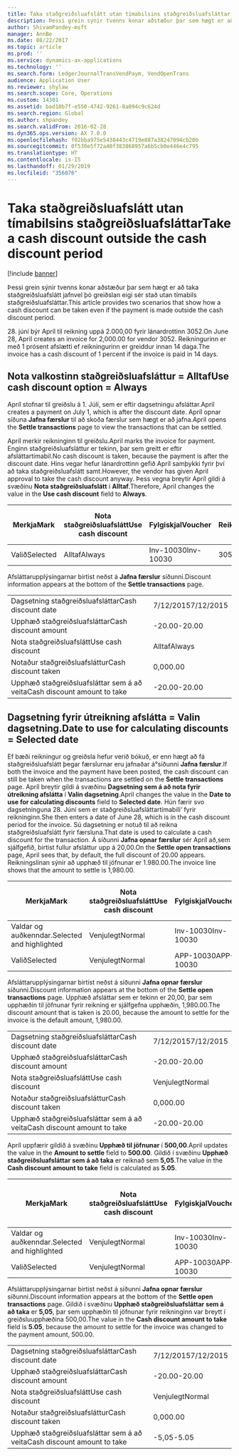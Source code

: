 ```yaml
---
title: Taka staðgreiðsluafslátt utan tímabilsins staðgreiðsluafsláttar
description: Þessi grein sýnir tvenns konar aðstæður þar sem hægt er að taka staðgreiðsluafslátt jafnvel þó greiðslan eigi sér stað utan tímabils staðgreiðsluafsláttar.
author: ShivamPandey-msft
manager: AnnBe
ms.date: 08/22/2017
ms.topic: article
ms.prod: ''
ms.service: dynamics-ax-applications
ms.technology: ''
ms.search.form: LedgerJournalTransVendPaym, VendOpenTrans
audience: Application User
ms.reviewer: shylaw
ms.search.scope: Core, Operations
ms.custom: 14301
ms.assetid: bad10b7f-e550-4742-9261-8a094c9c624d
ms.search.region: Global
ms.author: shpandey
ms.search.validFrom: 2016-02-28
ms.dyn365.ops.version: AX 7.0.0
ms.openlocfilehash: f02bba975e5438443c4719e887a38247094cb20b
ms.sourcegitcommit: 0f530e5f72a40f383868957a6b5cb0e446e4c795
ms.translationtype: HT
ms.contentlocale: is-IS
ms.lasthandoff: 01/29/2019
ms.locfileid: "356876"
---
```

# <a name="take-a-cash-discount-outside-the-cash-discount-period"></a><span data-ttu-id="1edfa-103">Taka staðgreiðsluafslátt utan tímabilsins staðgreiðsluafsláttar</span><span class="sxs-lookup"><span data-stu-id="1edfa-103">Take a cash discount outside the cash discount period</span></span>

[!include [banner](../includes/banner.md)]

<span data-ttu-id="1edfa-104">Þessi grein sýnir tvenns konar aðstæður þar sem hægt er að taka staðgreiðsluafslátt jafnvel þó greiðslan eigi sér stað utan tímabils staðgreiðsluafsláttar.</span><span class="sxs-lookup"><span data-stu-id="1edfa-104">This article provides two scenarios that show how a cash discount can be taken even if the payment is made outside the cash discount period.</span></span>

<span data-ttu-id="1edfa-105">28. júní býr Apríl til reikning uppá 2.000,00 fyrir lánardrottinn 3052.</span><span class="sxs-lookup"><span data-stu-id="1edfa-105">On June 28, April creates an invoice for 2,000.00 for vendor 3052.</span></span> <span data-ttu-id="1edfa-106">Reikningurinn er með 1 prósent afslætti ef reikningurinn er greiddur innan 14 daga.</span><span class="sxs-lookup"><span data-stu-id="1edfa-106">The invoice has a cash discount of 1 percent if the invoice is paid in 14 days.</span></span>

## <a name="use-cash-discount-option--always"></a><span data-ttu-id="1edfa-107">Nota valkostinn staðgreiðsluafsláttur = Alltaf</span><span class="sxs-lookup"><span data-stu-id="1edfa-107">Use cash discount option = Always</span></span>
<span data-ttu-id="1edfa-108">Apríl stofnar til greiðslu á 1. Júlí, sem er eftir dagsetningu afsláttar.</span><span class="sxs-lookup"><span data-stu-id="1edfa-108">April creates a payment on July 1, which is after the discount date.</span></span> <span data-ttu-id="1edfa-109">Apríl opnar síðuna **Jafna færslur** til að skoða færslur sem hægt er að jafna.</span><span class="sxs-lookup"><span data-stu-id="1edfa-109">April opens the **Settle transactions** page to view the transactions that can be settled.</span></span> 

<span data-ttu-id="1edfa-110">Apríl merkir reikninginn til greiðslu.</span><span class="sxs-lookup"><span data-stu-id="1edfa-110">April marks the invoice for payment.</span></span> <span data-ttu-id="1edfa-111">Enginn staðgreiðsluafsláttur er tekinn, þar sem greitt er eftir afsláttartímabil.</span><span class="sxs-lookup"><span data-stu-id="1edfa-111">No cash discount is taken, because the payment is after the discount date.</span></span> <span data-ttu-id="1edfa-112">Hins vegar hefur lánardrottinn gefið Apríl samþykki fyrir því að taka staðgreiðsluafslátt samt.</span><span class="sxs-lookup"><span data-stu-id="1edfa-112">However, the vendor has given April approval to take the cash discount anyway.</span></span> <span data-ttu-id="1edfa-113">Þess vegna breytir Apríl gildi á svæðinu **Nota staðgreiðsluafslátt** í **Alltaf**.</span><span class="sxs-lookup"><span data-stu-id="1edfa-113">Therefore, April changes the value in the **Use cash discount** field to **Always**.</span></span>

| <span data-ttu-id="1edfa-114">Merkja</span><span class="sxs-lookup"><span data-stu-id="1edfa-114">Mark</span></span>     | <span data-ttu-id="1edfa-115">Nota staðgreiðsluafslátt</span><span class="sxs-lookup"><span data-stu-id="1edfa-115">Use cash discount</span></span> | <span data-ttu-id="1edfa-116">Fylgiskjal</span><span class="sxs-lookup"><span data-stu-id="1edfa-116">Voucher</span></span>   | <span data-ttu-id="1edfa-117">Reikningur</span><span class="sxs-lookup"><span data-stu-id="1edfa-117">Account</span></span> | <span data-ttu-id="1edfa-118">Dagsetning staðgreiðsluafsláttar</span><span class="sxs-lookup"><span data-stu-id="1edfa-118">Cash discount date</span></span> | <span data-ttu-id="1edfa-119">Gjalddagi</span><span class="sxs-lookup"><span data-stu-id="1edfa-119">Due date</span></span>  | <span data-ttu-id="1edfa-120">Reikningur</span><span class="sxs-lookup"><span data-stu-id="1edfa-120">Invoice</span></span> | <span data-ttu-id="1edfa-121">Upphæð í gjaldmiðli færslu</span><span class="sxs-lookup"><span data-stu-id="1edfa-121">Amount in transaction currency</span></span> | <span data-ttu-id="1edfa-122">Gjaldmiðill</span><span class="sxs-lookup"><span data-stu-id="1edfa-122">Currency</span></span> | <span data-ttu-id="1edfa-123">Upphæð til jöfnunar</span><span class="sxs-lookup"><span data-stu-id="1edfa-123">Amount to settle</span></span> |
|----------|-------------------|-----------|---------|--------------------|-----------|---------|--------------------------------|----------|------------------|
| <span data-ttu-id="1edfa-124">Valið</span><span class="sxs-lookup"><span data-stu-id="1edfa-124">Selected</span></span> | <span data-ttu-id="1edfa-125">Alltaf</span><span class="sxs-lookup"><span data-stu-id="1edfa-125">Always</span></span>            | <span data-ttu-id="1edfa-126">Inv-10030</span><span class="sxs-lookup"><span data-stu-id="1edfa-126">Inv-10030</span></span> | <span data-ttu-id="1edfa-127">3052</span><span class="sxs-lookup"><span data-stu-id="1edfa-127">3052</span></span>    | <span data-ttu-id="1edfa-128">6/28/2015</span><span class="sxs-lookup"><span data-stu-id="1edfa-128">6/28/2015</span></span>          | <span data-ttu-id="1edfa-129">7/12/2015</span><span class="sxs-lookup"><span data-stu-id="1edfa-129">7/12/2015</span></span> | <span data-ttu-id="1edfa-130">10030</span><span class="sxs-lookup"><span data-stu-id="1edfa-130">10030</span></span>   | <span data-ttu-id="1edfa-131">-2.000,00</span><span class="sxs-lookup"><span data-stu-id="1edfa-131">-2,000.00</span></span>                      | <span data-ttu-id="1edfa-132">USD</span><span class="sxs-lookup"><span data-stu-id="1edfa-132">USD</span></span>      | <span data-ttu-id="1edfa-133">-1.980.00</span><span class="sxs-lookup"><span data-stu-id="1edfa-133">-1,980.00</span></span>        |

<span data-ttu-id="1edfa-134">Afsláttarupplýsingarnar birtist neðst á **Jafna færslur** síðunni.</span><span class="sxs-lookup"><span data-stu-id="1edfa-134">Discount information appears at the bottom of the **Settle transactions** page.</span></span>

|                              |           |
|------------------------------|-----------|
| <span data-ttu-id="1edfa-135">Dagsetning staðgreiðsluafsláttar</span><span class="sxs-lookup"><span data-stu-id="1edfa-135">Cash discount date</span></span>           | <span data-ttu-id="1edfa-136">7/12/2015</span><span class="sxs-lookup"><span data-stu-id="1edfa-136">7/12/2015</span></span> |
| <span data-ttu-id="1edfa-137">Upphæð staðgreiðsluafsláttar</span><span class="sxs-lookup"><span data-stu-id="1edfa-137">Cash discount amount</span></span>         | <span data-ttu-id="1edfa-138">-20.00</span><span class="sxs-lookup"><span data-stu-id="1edfa-138">-20.00</span></span>    |
| <span data-ttu-id="1edfa-139">Nota staðgreiðsluafslátt</span><span class="sxs-lookup"><span data-stu-id="1edfa-139">Use cash discount</span></span>            | <span data-ttu-id="1edfa-140">Alltaf</span><span class="sxs-lookup"><span data-stu-id="1edfa-140">Always</span></span>    |
| <span data-ttu-id="1edfa-141">Notaður staðgreiðsluafsláttur</span><span class="sxs-lookup"><span data-stu-id="1edfa-141">Cash discount taken</span></span>          | <span data-ttu-id="1edfa-142">0,00</span><span class="sxs-lookup"><span data-stu-id="1edfa-142">0.00</span></span>      |
| <span data-ttu-id="1edfa-143">Upphæð staðgreiðsluafsláttar sem á að veita</span><span class="sxs-lookup"><span data-stu-id="1edfa-143">Cash discount amount to take</span></span> | <span data-ttu-id="1edfa-144">-20.00</span><span class="sxs-lookup"><span data-stu-id="1edfa-144">-20.00</span></span>    |

## <a name="date-to-use-for-calculating-discounts--selected-date"></a><span data-ttu-id="1edfa-145">Dagsetning fyrir útreikning afslátta = Valin dagsetning.</span><span class="sxs-lookup"><span data-stu-id="1edfa-145">Date to use for calculating discounts = Selected date</span></span>
<span data-ttu-id="1edfa-146">Ef bæði reikningur og greiðsla hefur verið bókuð, er enn hægt að fá staðgreiðsluafslátt þegar færslurnar eru jafnaðar á°síðunni **Jafna færslur**.</span><span class="sxs-lookup"><span data-stu-id="1edfa-146">If both the invoice and the payment have been posted, the cash discount can still be taken when the transactions are settled on the **Settle transactions** page.</span></span> <span data-ttu-id="1edfa-147">Apríl breytir gildi á svæðinu **Dagsetning sem á að nota fyrir útreikning afslátta** í **Valin dagsetning**.</span><span class="sxs-lookup"><span data-stu-id="1edfa-147">April changes the value in the **Date to use for calculating discounts** field to **Selected date**.</span></span> <span data-ttu-id="1edfa-148">Hún færir svo dagsetninguna 28. Júní sem er staðgreiðsluafsláttartímabili‘ fyrir reikninginn.</span><span class="sxs-lookup"><span data-stu-id="1edfa-148">She then enters a date of June 28, which is in the cash discount period for the invoice.</span></span> <span data-ttu-id="1edfa-149">Sú dagsetning er notuð til að reikna staðgreiðsluafslátt fyrir færsluna.</span><span class="sxs-lookup"><span data-stu-id="1edfa-149">That date is used to calculate a cash discount for the transaction.</span></span> <span data-ttu-id="1edfa-150">Á síðunni **Jafna opnar færslur** sér Apríl að,sem sjálfgefið, birtist fullur afsláttur upp á 20,00.</span><span class="sxs-lookup"><span data-stu-id="1edfa-150">On the **Settle open transactions** page, April sees that, by default, the full discount of 20.00 appears.</span></span> <span data-ttu-id="1edfa-151">Reikningslínan sýnir að upphæð til jöfnunar er 1.980.00.</span><span class="sxs-lookup"><span data-stu-id="1edfa-151">The invoice line shows that the amount to settle is 1,980.00.</span></span>

| <span data-ttu-id="1edfa-152">Merkja</span><span class="sxs-lookup"><span data-stu-id="1edfa-152">Mark</span></span>                     | <span data-ttu-id="1edfa-153">Nota staðgreiðsluafslátt</span><span class="sxs-lookup"><span data-stu-id="1edfa-153">Use cash discount</span></span> | <span data-ttu-id="1edfa-154">Fylgiskjal</span><span class="sxs-lookup"><span data-stu-id="1edfa-154">Voucher</span></span>   | <span data-ttu-id="1edfa-155">Reikningur</span><span class="sxs-lookup"><span data-stu-id="1edfa-155">Account</span></span> | <span data-ttu-id="1edfa-156">Dagsetning staðgreiðsluafsláttar</span><span class="sxs-lookup"><span data-stu-id="1edfa-156">Cash discount date</span></span> | <span data-ttu-id="1edfa-157">Gjalddagi</span><span class="sxs-lookup"><span data-stu-id="1edfa-157">Due date</span></span>  | <span data-ttu-id="1edfa-158">Reikningur</span><span class="sxs-lookup"><span data-stu-id="1edfa-158">Invoice</span></span> | <span data-ttu-id="1edfa-159">Upphæð í gjaldmiðli færslu</span><span class="sxs-lookup"><span data-stu-id="1edfa-159">Amount in transaction currency</span></span> | <span data-ttu-id="1edfa-160">Gjaldmiðill</span><span class="sxs-lookup"><span data-stu-id="1edfa-160">Currency</span></span> | <span data-ttu-id="1edfa-161">Upphæð til jöfnunar</span><span class="sxs-lookup"><span data-stu-id="1edfa-161">Amount to settle</span></span> |
|--------------------------|-------------------|-----------|---------|--------------------|-----------|---------|--------------------------------|----------|------------------|
| <span data-ttu-id="1edfa-162">Valdar og auðkenndar.</span><span class="sxs-lookup"><span data-stu-id="1edfa-162">Selected and highlighted</span></span> | <span data-ttu-id="1edfa-163">Venjulegt</span><span class="sxs-lookup"><span data-stu-id="1edfa-163">Normal</span></span>            | <span data-ttu-id="1edfa-164">Inv-10030</span><span class="sxs-lookup"><span data-stu-id="1edfa-164">Inv-10030</span></span> | <span data-ttu-id="1edfa-165">3052</span><span class="sxs-lookup"><span data-stu-id="1edfa-165">3052</span></span>    | <span data-ttu-id="1edfa-166">6/28/2015</span><span class="sxs-lookup"><span data-stu-id="1edfa-166">6/28/2015</span></span>          | <span data-ttu-id="1edfa-167">7/12/2015</span><span class="sxs-lookup"><span data-stu-id="1edfa-167">7/12/2015</span></span> | <span data-ttu-id="1edfa-168">10030</span><span class="sxs-lookup"><span data-stu-id="1edfa-168">10030</span></span>   | <span data-ttu-id="1edfa-169">-2.000,00</span><span class="sxs-lookup"><span data-stu-id="1edfa-169">-2,000.00</span></span>                      | <span data-ttu-id="1edfa-170">USD</span><span class="sxs-lookup"><span data-stu-id="1edfa-170">USD</span></span>      | <span data-ttu-id="1edfa-171">-1.980.00</span><span class="sxs-lookup"><span data-stu-id="1edfa-171">-1,980.00</span></span>        |
| <span data-ttu-id="1edfa-172">Valið</span><span class="sxs-lookup"><span data-stu-id="1edfa-172">Selected</span></span>                 | <span data-ttu-id="1edfa-173">Venjulegt</span><span class="sxs-lookup"><span data-stu-id="1edfa-173">Normal</span></span>            | <span data-ttu-id="1edfa-174">APP-10030</span><span class="sxs-lookup"><span data-stu-id="1edfa-174">APP-10030</span></span> | <span data-ttu-id="1edfa-175">3052</span><span class="sxs-lookup"><span data-stu-id="1edfa-175">3052</span></span>    | <span data-ttu-id="1edfa-176">7/15/2015</span><span class="sxs-lookup"><span data-stu-id="1edfa-176">7/15/2015</span></span>          | <span data-ttu-id="1edfa-177">7/15/2015</span><span class="sxs-lookup"><span data-stu-id="1edfa-177">7/15/2015</span></span> |         | <span data-ttu-id="1edfa-178">500,00</span><span class="sxs-lookup"><span data-stu-id="1edfa-178">500.00</span></span>                         | <span data-ttu-id="1edfa-179">USD</span><span class="sxs-lookup"><span data-stu-id="1edfa-179">USD</span></span>      | <span data-ttu-id="1edfa-180">500,00</span><span class="sxs-lookup"><span data-stu-id="1edfa-180">500.00</span></span>           |

<span data-ttu-id="1edfa-181">Afsláttarupplýsingarnar birtist neðst á síðunni **Jafna opnar færslur** síðunni.</span><span class="sxs-lookup"><span data-stu-id="1edfa-181">Discount information appears at the bottom of the **Settle open transactions** page.</span></span> <span data-ttu-id="1edfa-182">Upphæð afsláttar sem er tekinn er 20,00, þar sem upphæðin til jöfnunar fyrir reikning er sjálfgefna upphæðin, 1,980.00.</span><span class="sxs-lookup"><span data-stu-id="1edfa-182">The discount amount that is taken is 20.00, because the amount to settle for the invoice is the default amount, 1,980.00.</span></span>

|                              |           |
|------------------------------|-----------|
| <span data-ttu-id="1edfa-183">Dagsetning staðgreiðsluafsláttar</span><span class="sxs-lookup"><span data-stu-id="1edfa-183">Cash discount date</span></span>           | <span data-ttu-id="1edfa-184">7/12/2015</span><span class="sxs-lookup"><span data-stu-id="1edfa-184">7/12/2015</span></span> |
| <span data-ttu-id="1edfa-185">Upphæð staðgreiðsluafsláttar</span><span class="sxs-lookup"><span data-stu-id="1edfa-185">Cash discount amount</span></span>         | <span data-ttu-id="1edfa-186">-20.00</span><span class="sxs-lookup"><span data-stu-id="1edfa-186">-20.00</span></span>    |
| <span data-ttu-id="1edfa-187">Nota staðgreiðsluafslátt</span><span class="sxs-lookup"><span data-stu-id="1edfa-187">Use cash discount</span></span>            | <span data-ttu-id="1edfa-188">Venjulegt</span><span class="sxs-lookup"><span data-stu-id="1edfa-188">Normal</span></span>    |
| <span data-ttu-id="1edfa-189">Notaður staðgreiðsluafsláttur</span><span class="sxs-lookup"><span data-stu-id="1edfa-189">Cash discount taken</span></span>          | <span data-ttu-id="1edfa-190">0,00</span><span class="sxs-lookup"><span data-stu-id="1edfa-190">0.00</span></span>      |
| <span data-ttu-id="1edfa-191">Upphæð staðgreiðsluafsláttar sem á að veita</span><span class="sxs-lookup"><span data-stu-id="1edfa-191">Cash discount amount to take</span></span> | <span data-ttu-id="1edfa-192">-20.00</span><span class="sxs-lookup"><span data-stu-id="1edfa-192">-20.00</span></span>    |

<span data-ttu-id="1edfa-193">Apríl uppfærir gildið á svæðinu **Upphæð til jöfnunar** í **500,00**.</span><span class="sxs-lookup"><span data-stu-id="1edfa-193">April updates the value in the **Amount to settle** field to **500.00**.</span></span> <span data-ttu-id="1edfa-194">Gildið í svæðinu **Upphæð staðgreiðsluafsláttar sem á að taka** er reiknað sem **5,05**.</span><span class="sxs-lookup"><span data-stu-id="1edfa-194">The value in the **Cash discount amount to take** field is calculated as **5.05**.</span></span>

| <span data-ttu-id="1edfa-195">Merkja</span><span class="sxs-lookup"><span data-stu-id="1edfa-195">Mark</span></span>                     | <span data-ttu-id="1edfa-196">Nota staðgreiðsluafslátt</span><span class="sxs-lookup"><span data-stu-id="1edfa-196">Use cash discount</span></span> | <span data-ttu-id="1edfa-197">Fylgiskjal</span><span class="sxs-lookup"><span data-stu-id="1edfa-197">Voucher</span></span>   | <span data-ttu-id="1edfa-198">Reikningur</span><span class="sxs-lookup"><span data-stu-id="1edfa-198">Account</span></span> | <span data-ttu-id="1edfa-199">Dagsetning</span><span class="sxs-lookup"><span data-stu-id="1edfa-199">Date</span></span>      | <span data-ttu-id="1edfa-200">Gjalddagi</span><span class="sxs-lookup"><span data-stu-id="1edfa-200">Due date</span></span>  | <span data-ttu-id="1edfa-201">Reikningur</span><span class="sxs-lookup"><span data-stu-id="1edfa-201">Invoice</span></span> | <span data-ttu-id="1edfa-202">Upphæð í gjaldmiðli færslu</span><span class="sxs-lookup"><span data-stu-id="1edfa-202">Amount in transaction currency</span></span> | <span data-ttu-id="1edfa-203">Gjaldmiðill</span><span class="sxs-lookup"><span data-stu-id="1edfa-203">Currency</span></span> | <span data-ttu-id="1edfa-204">Upphæð til jöfnunar</span><span class="sxs-lookup"><span data-stu-id="1edfa-204">Amount to settle</span></span> |
|--------------------------|-------------------|-----------|---------|-----------|-----------|---------|--------------------------------|----------|------------------|
| <span data-ttu-id="1edfa-205">Valdar og auðkenndar.</span><span class="sxs-lookup"><span data-stu-id="1edfa-205">Selected and highlighted</span></span> | <span data-ttu-id="1edfa-206">Venjulegt</span><span class="sxs-lookup"><span data-stu-id="1edfa-206">Normal</span></span>            | <span data-ttu-id="1edfa-207">Inv-10030</span><span class="sxs-lookup"><span data-stu-id="1edfa-207">Inv-10030</span></span> | <span data-ttu-id="1edfa-208">3052</span><span class="sxs-lookup"><span data-stu-id="1edfa-208">3052</span></span>    | <span data-ttu-id="1edfa-209">6/28/2015</span><span class="sxs-lookup"><span data-stu-id="1edfa-209">6/28/2015</span></span> | <span data-ttu-id="1edfa-210">7/12/2015</span><span class="sxs-lookup"><span data-stu-id="1edfa-210">7/12/2015</span></span> | <span data-ttu-id="1edfa-211">10030</span><span class="sxs-lookup"><span data-stu-id="1edfa-211">10030</span></span>   | <span data-ttu-id="1edfa-212">2.000,00</span><span class="sxs-lookup"><span data-stu-id="1edfa-212">2,000.00</span></span>                       | <span data-ttu-id="1edfa-213">USD</span><span class="sxs-lookup"><span data-stu-id="1edfa-213">USD</span></span>      | <span data-ttu-id="1edfa-214">-500,00</span><span class="sxs-lookup"><span data-stu-id="1edfa-214">-500.00</span></span>          |
| <span data-ttu-id="1edfa-215">Valið</span><span class="sxs-lookup"><span data-stu-id="1edfa-215">Selected</span></span>                 | <span data-ttu-id="1edfa-216">Venjulegt</span><span class="sxs-lookup"><span data-stu-id="1edfa-216">Normal</span></span>            | <span data-ttu-id="1edfa-217">APP-10030</span><span class="sxs-lookup"><span data-stu-id="1edfa-217">APP-10030</span></span> | <span data-ttu-id="1edfa-218">3052</span><span class="sxs-lookup"><span data-stu-id="1edfa-218">3052</span></span>    | <span data-ttu-id="1edfa-219">7/15/2015</span><span class="sxs-lookup"><span data-stu-id="1edfa-219">7/15/2015</span></span> | <span data-ttu-id="1edfa-220">7/15/2015</span><span class="sxs-lookup"><span data-stu-id="1edfa-220">7/15/2015</span></span> |         | <span data-ttu-id="1edfa-221">500,00</span><span class="sxs-lookup"><span data-stu-id="1edfa-221">500.00</span></span>                         | <span data-ttu-id="1edfa-222">USD</span><span class="sxs-lookup"><span data-stu-id="1edfa-222">USD</span></span>      | <span data-ttu-id="1edfa-223">500,00</span><span class="sxs-lookup"><span data-stu-id="1edfa-223">500.00</span></span>           |

<span data-ttu-id="1edfa-224">Afsláttarupplýsingarnar birtist neðst á síðunni **Jafna opnar færslur** síðunni.</span><span class="sxs-lookup"><span data-stu-id="1edfa-224">Discount information appears at the bottom of the **Settle open transactions** page.</span></span> <span data-ttu-id="1edfa-225">Gildið í svæðinu **Upphæð staðgreiðsluafsláttar sem á að taka** er **5,05**, þar sem upphæðin til jöfnunar fyrir reikninginn var breytt í greiðsluupphæðina 500,00.</span><span class="sxs-lookup"><span data-stu-id="1edfa-225">The value in the **Cash discount amount to take** field is **5.05**, because the amount to settle for the invoice was changed to the payment amount, 500.00.</span></span>

|                              |           |
|------------------------------|-----------|
| <span data-ttu-id="1edfa-226">Dagsetning staðgreiðsluafsláttar</span><span class="sxs-lookup"><span data-stu-id="1edfa-226">Cash discount date</span></span>           | <span data-ttu-id="1edfa-227">7/12/2015</span><span class="sxs-lookup"><span data-stu-id="1edfa-227">7/12/2015</span></span> |
| <span data-ttu-id="1edfa-228">Upphæð staðgreiðsluafsláttar</span><span class="sxs-lookup"><span data-stu-id="1edfa-228">Cash discount amount</span></span>         | <span data-ttu-id="1edfa-229">-20.00</span><span class="sxs-lookup"><span data-stu-id="1edfa-229">-20.00</span></span>    |
| <span data-ttu-id="1edfa-230">Nota staðgreiðsluafslátt</span><span class="sxs-lookup"><span data-stu-id="1edfa-230">Use cash discount</span></span>            | <span data-ttu-id="1edfa-231">Venjulegt</span><span class="sxs-lookup"><span data-stu-id="1edfa-231">Normal</span></span>    |
| <span data-ttu-id="1edfa-232">Notaður staðgreiðsluafsláttur</span><span class="sxs-lookup"><span data-stu-id="1edfa-232">Cash discount taken</span></span>          | <span data-ttu-id="1edfa-233">0,00</span><span class="sxs-lookup"><span data-stu-id="1edfa-233">0.00</span></span>      |
| <span data-ttu-id="1edfa-234">Upphæð staðgreiðsluafsláttar sem á að veita</span><span class="sxs-lookup"><span data-stu-id="1edfa-234">Cash discount amount to take</span></span> | <span data-ttu-id="1edfa-235">-5,05</span><span class="sxs-lookup"><span data-stu-id="1edfa-235">-5.05</span></span>     |





